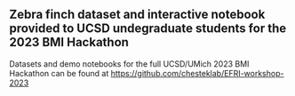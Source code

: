 ## Zebra finch dataset and interactive notebook provided to UCSD undegraduate students for the 2023 BMI Hackathon

Datasets and demo notebooks for the full UCSD/UMich 2023 BMI Hackathon can be found at https://github.com/chesteklab/EFRI-workshop-2023

